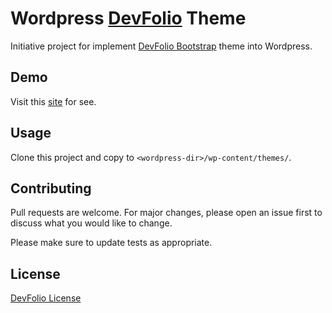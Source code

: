 # Wordpress [DevFolio](https://bootstrapmade.com/devfolio-bootstrap-portfolio-html-template/) Theme 

Initiative project for implement [DevFolio Bootstrap](https://bootstrapmade.com/devfolio-bootstrap-portfolio-html-template/) theme into Wordpress.

## Demo

Visit this [site](https://bootstrapmade.com/demo/templates/DevFolio/) for see.


## Usage

Clone this project and copy to `<wordpress-dir>/wp-content/themes/`.

## Contributing
Pull requests are welcome. For major changes, please open an issue first to discuss what you would like to change.

Please make sure to update tests as appropriate.

## License
[DevFolio License](https://bootstrapmade.com/devfolio-bootstrap-portfolio-html-template/)
